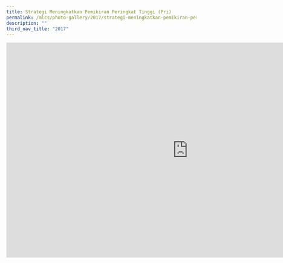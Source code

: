 ```yaml
---
title: Strategi Meningkatkan Pemikiran Peringkat Tinggi (Pri)
permalink: /mlcs/photo-gallery/2017/strategi-meningkatkan-pemikiran-peringkat-tinggi-pri/
description: ""
third_nav_title: "2017"
---
```

<iframe allowfullscreen="true" height="569" width="960" frameborder="0" src="https://docs.google.com/presentation/d/e/2PACX-1vRxypvU0EHtj6C5Zxo9lzp9aLNYnKLDga0nmD3SoYjMNChBLz7RxizAXznlxg7HlxvlHAfRP2IOB5XZ/embed?start=false&amp;loop=false&amp;delayms=3000"></iframe>